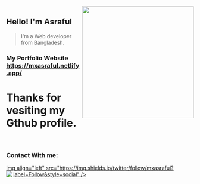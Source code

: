 <img align="right" width="300px" src="https://mxasraful.netlify.app/static/media/Asrafuls_phopto.ee6e9357.png" />

## Hello! I'm Asraful

>I'm a Web developer from Bangladesh.

### My Portfolio Website https://mxasraful.netlify.app/

# Thanks for vesiting my Gthub profile.
<br/>

### Contact With me:

[img align="left" src="https://img.shields.io/twitter/follow/mxasraful?label=Follow&style=social" />][twfollow]
[<img align="left" src="https://img.shields.io/github/followers/mxasraful?style=social" />][github]






[twfollow]: https://twitter.com/intent/follow?screen_name=mxasraful
[github]: https://github.com/mxasraful
[linkedin]: https://www.linkedin.com/in/mxasraful
